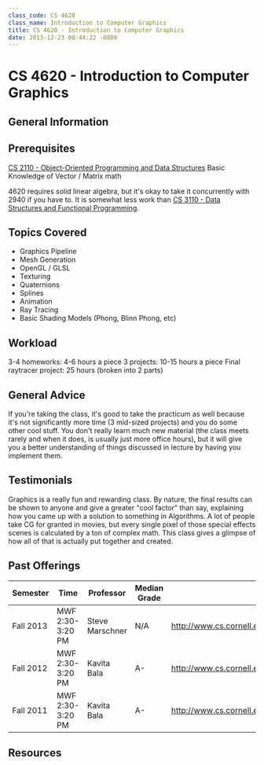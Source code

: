 ```yaml
---
class_code: CS 4620
class_name: Introduction to Computer Graphics
title: CS 4620 - Introduction to Computer Graphics
date: 2013-12-23 00:44:22 -0800
---
```

# CS 4620 - Introduction to Computer Graphics

## General Information

## Prerequisites
[CS 2110 - Object-Oriented Programming and Data Structures](https://github.com/mrkev/Official-CS-Wiki/blob/master/classes/CS2110.md) Basic Knowledge of Vector / Matrix math

4620 requires solid linear algebra, but it's okay to take it concurrently with 2940 if you have to. It is somewhat less work than [CS 3110 - Data Structures and Functional Programming](https://github.com/mrkev/Official-CS-Wiki/blob/master/classes/CS3110.md).

## Topics Covered
 - Graphics Pipeline
 - Mesh Generation
 - OpenGL / GLSL
 - Texturing
 - Quaternions
 - Splines
 - Animation
 - Ray Tracing
 - Basic Shading Models (Phong, Blinn Phong, etc)

## Workload
3-4 homeworks: 4-6 hours a piece
3 projects: 10-15 hours a piece
Final raytracer project: 25 hours (broken into 2 parts)

## General Advice
If you're taking the class, it's good to take the practicum as well because it's not significantly more time (3 mid-sized projects) and you do some other cool stuff. You don't really learn much new material (the class meets rarely and when it does, is usually just more office hours), but it will give you a better understanding of things discussed in lecture by having you implement them.

## Testimonials
Graphics is a really fun and rewarding class. By nature, the final results can be shown to anyone and give a greater "cool factor" than say, explaining how you came up with a solution to something in Algorithms. A lot of people take CG for granted in movies, but every single pixel of those special effects scenes is calculated by a ton of complex math. This class gives a glimpse of how all of that is actually put together and created.

## Past Offerings
| Semester | Time | Professor | Median Grade | Course Page |
| --- | --- | --- | --- | --- |
| Fall 2013 | MWF 2:30-3:20 PM | Steve Marschner | N/A | http://www.cs.cornell.edu/Courses/cs4620/2013fa/about.stm |
| Fall 2012 | MWF 2:30-3:20 PM | Kavita Bala | A- | http://www.cs.cornell.edu/Courses/cs4620/2012fa/about.stm |
| Fall 2011 | MWF 2:30-3:20 PM | Kavita Bala | A- | http://www.cs.cornell.edu/Courses/cs4620/2011fa/about.stm |

## Resources
